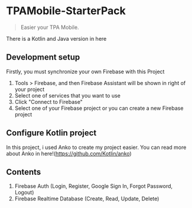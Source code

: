 # TPAMobile-StarterPack
> Easier your TPA Mobile.

There is a Kotlin and Java version in here

## Development setup
Firstly, you must synchronize your own Firebase with this Project
1. Tools > Firebase, and then Firebase Assistant will be shown in right of your project
2. Select one of services that you want to use
3. Click "Connect to Firebase"
4. Select one of your Firebase project or you can create a new Firebase project


## Configure Kotlin project
In this project, i used Anko to create my project easier. You can read more about Anko in here!(https://github.com/Kotlin/anko)


## Contents
1. Firebase Auth (Login, Register, Google Sign In, Forgot Password, Logout)
2. Firebase Realtime Database (Create, Read, Update, Delete)

